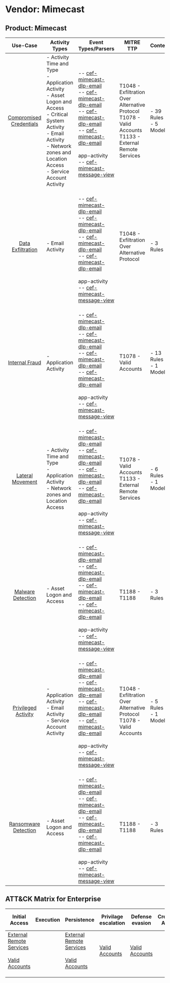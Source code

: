 Vendor: Mimecast
================
Product: Mimecast
-----------------
|                                 Use-Case                                  | Activity Types                                                                                                                                                                                         | Event Types/Parsers                                                                                                                                                                                                                                                                                                                                                                                                                                                  | MITRE TTP                                                                                                        | Content                    |
|:-------------------------------------------------------------------------:| ------------------------------------------------------------------------------------------------------------------------------------------------------------------------------------------------------ | -------------------------------------------------------------------------------------------------------------------------------------------------------------------------------------------------------------------------------------------------------------------------------------------------------------------------------------------------------------------------------------------------------------------------------------------------------------------- | ---------------------------------------------------------------------------------------------------------------- | -------------------------- |
| [Compromised Credentials](../UseCases/usecase_compromised_credentials.md) | - Activity Time  and Type<br>- Application Activity<br>- Asset Logon and Access<br>- Critical System Activity<br>- Email Activity<br>- Network zones and Location Access<br>- Service Account Activity |  <br> -- [cef-mimecast-dlp-email](../Parsers/parserContent_cef-mimecast-dlp-email.md)<br> -- [cef-mimecast-dlp-email](../Parsers/parserContent_cef-mimecast-dlp-email.md)<br> -- [cef-mimecast-dlp-email](../Parsers/parserContent_cef-mimecast-dlp-email.md)<br> -- [cef-mimecast-dlp-email](../Parsers/parserContent_cef-mimecast-dlp-email.md)<br><br> app-activity<br> -- [cef-mimecast-message-view](../Parsers/parserContent_cef-mimecast-message-view.md)<br> | T1048 - Exfiltration Over Alternative Protocol<br>T1078 - Valid Accounts<br>T1133 - External Remote Services<br> |  - 39 Rules<br> - 5 Models |
|       [Data Exfiltration](../UseCases/usecase_data_exfiltration.md)       | - Email Activity                                                                                                                                                                                       |  <br> -- [cef-mimecast-dlp-email](../Parsers/parserContent_cef-mimecast-dlp-email.md)<br> -- [cef-mimecast-dlp-email](../Parsers/parserContent_cef-mimecast-dlp-email.md)<br> -- [cef-mimecast-dlp-email](../Parsers/parserContent_cef-mimecast-dlp-email.md)<br> -- [cef-mimecast-dlp-email](../Parsers/parserContent_cef-mimecast-dlp-email.md)<br><br> app-activity<br> -- [cef-mimecast-message-view](../Parsers/parserContent_cef-mimecast-message-view.md)<br> | T1048 - Exfiltration Over Alternative Protocol<br>                                                               |  - 3 Rules<br>             |
|          [Internal Fraud](../UseCases/usecase_internal_fraud.md)          | - Application Activity                                                                                                                                                                                 |  <br> -- [cef-mimecast-dlp-email](../Parsers/parserContent_cef-mimecast-dlp-email.md)<br> -- [cef-mimecast-dlp-email](../Parsers/parserContent_cef-mimecast-dlp-email.md)<br> -- [cef-mimecast-dlp-email](../Parsers/parserContent_cef-mimecast-dlp-email.md)<br> -- [cef-mimecast-dlp-email](../Parsers/parserContent_cef-mimecast-dlp-email.md)<br><br> app-activity<br> -- [cef-mimecast-message-view](../Parsers/parserContent_cef-mimecast-message-view.md)<br> | T1078 - Valid Accounts<br>                                                                                       |  - 13 Rules<br> - 1 Models |
|        [Lateral Movement](../UseCases/usecase_lateral_movement.md)        | - Activity Time  and Type<br>- Application Activity<br>- Network zones and Location Access                                                                                                             |  <br> -- [cef-mimecast-dlp-email](../Parsers/parserContent_cef-mimecast-dlp-email.md)<br> -- [cef-mimecast-dlp-email](../Parsers/parserContent_cef-mimecast-dlp-email.md)<br> -- [cef-mimecast-dlp-email](../Parsers/parserContent_cef-mimecast-dlp-email.md)<br> -- [cef-mimecast-dlp-email](../Parsers/parserContent_cef-mimecast-dlp-email.md)<br><br> app-activity<br> -- [cef-mimecast-message-view](../Parsers/parserContent_cef-mimecast-message-view.md)<br> | T1078 - Valid Accounts<br>T1133 - External Remote Services<br>                                                   |  - 6 Rules<br> - 1 Models  |
|       [Malware Detection](../UseCases/usecase_malware_detection.md)       | - Asset Logon and Access                                                                                                                                                                               |  <br> -- [cef-mimecast-dlp-email](../Parsers/parserContent_cef-mimecast-dlp-email.md)<br> -- [cef-mimecast-dlp-email](../Parsers/parserContent_cef-mimecast-dlp-email.md)<br> -- [cef-mimecast-dlp-email](../Parsers/parserContent_cef-mimecast-dlp-email.md)<br> -- [cef-mimecast-dlp-email](../Parsers/parserContent_cef-mimecast-dlp-email.md)<br><br> app-activity<br> -- [cef-mimecast-message-view](../Parsers/parserContent_cef-mimecast-message-view.md)<br> | T1188 - T1188<br>                                                                                                |  - 3 Rules<br>             |
|     [Privileged Activity](../UseCases/usecase_privileged_activity.md)     | - Application Activity<br>- Email Activity<br>- Service Account Activity                                                                                                                               |  <br> -- [cef-mimecast-dlp-email](../Parsers/parserContent_cef-mimecast-dlp-email.md)<br> -- [cef-mimecast-dlp-email](../Parsers/parserContent_cef-mimecast-dlp-email.md)<br> -- [cef-mimecast-dlp-email](../Parsers/parserContent_cef-mimecast-dlp-email.md)<br> -- [cef-mimecast-dlp-email](../Parsers/parserContent_cef-mimecast-dlp-email.md)<br><br> app-activity<br> -- [cef-mimecast-message-view](../Parsers/parserContent_cef-mimecast-message-view.md)<br> | T1048 - Exfiltration Over Alternative Protocol<br>T1078 - Valid Accounts<br>                                     |  - 5 Rules<br> - 1 Models  |
|    [Ransomware Detection](../UseCases/usecase_ransomware_detection.md)    | - Asset Logon and Access                                                                                                                                                                               |  <br> -- [cef-mimecast-dlp-email](../Parsers/parserContent_cef-mimecast-dlp-email.md)<br> -- [cef-mimecast-dlp-email](../Parsers/parserContent_cef-mimecast-dlp-email.md)<br> -- [cef-mimecast-dlp-email](../Parsers/parserContent_cef-mimecast-dlp-email.md)<br> -- [cef-mimecast-dlp-email](../Parsers/parserContent_cef-mimecast-dlp-email.md)<br><br> app-activity<br> -- [cef-mimecast-message-view](../Parsers/parserContent_cef-mimecast-message-view.md)<br> | T1188 - T1188<br>                                                                                                |  - 3 Rules<br>             |

ATT&CK Matrix for Enterprise
----------------------------
| Initial Access                                                                                                                                   | Execution | Persistence                                                                                                                                      | Privilage escalation                                                | Defense evasion                                                     | Credential Access | Discovery | Lateral Movement | Collection | Command and Control | Exfiltration                                                                                | Impact |
| ------------------------------------------------------------------------------------------------------------------------------------------------ | --------- | ------------------------------------------------------------------------------------------------------------------------------------------------ | ------------------------------------------------------------------- | ------------------------------------------------------------------- | ----------------- | --------- | ---------------- | ---------- | ------------------- | ------------------------------------------------------------------------------------------- | ------ |
| [External Remote Services](https://attack.mitre.org/techniques/T1133)<br><br>[Valid Accounts](https://attack.mitre.org/techniques/T1078)<br><br> |           | [External Remote Services](https://attack.mitre.org/techniques/T1133)<br><br>[Valid Accounts](https://attack.mitre.org/techniques/T1078)<br><br> | [Valid Accounts](https://attack.mitre.org/techniques/T1078)<br><br> | [Valid Accounts](https://attack.mitre.org/techniques/T1078)<br><br> |                   |           |                  |            |                     | [Exfiltration Over Alternative Protocol](https://attack.mitre.org/techniques/T1048)<br><br> |        |